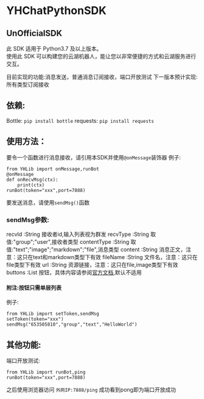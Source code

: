 # YHChatPythonSDK  

## UnOfficialSDK  

此 SDK 适用于 Python3.7 及以上版本。  
使用此 SDK 可以构建您的云湖机器人，能让您以非常便捷的方式和云湖服务进行交互。

目前实现的功能:消息发送，普通消息订阅接收，端口开放测试
下一版本预计实现:所有类型订阅接收

## 依赖:
Bottle:
`pip install bottle`
requests:
`pip install requests`

## 使用方法：
要令一个函数进行消息接收，请引用本SDK并使用`@onMessage`装饰器
例子:
~~~
from YHLib import onMessage,runBot
@onMessage
def onRecvMsg(ctx):
    print(ctx)
runBot(token="xxx",port=7888)
~~~
要发送消息，请使用`sendMsg()`函数
### sendMsg参数:
recvId :String 接收者id,输入列表视为群发
recvType :String 取值:"group";"user",接收者类型
contentType :String 取值:"text";"image";"markdown";"file",消息类型
content :String 消息正文，注意：这只在text和markdown类型下有效
fileName :String 文件名，注意：这只在file类型下有效
url :String 资源链接，注意：这只在file,image类型下有效
buttons :List 按钮，具体内容请参阅[官方文档](https://www.yhchat.com/document/400-410),默认不适用
#### 附注:按钮只需单层列表
例子:
~~~
from YHLib import setToken,sendMsg
setToken(token="xxx")
sendMsg("653505810","group","text","HelloWorld")
~~~

## 其他功能:
端口开放测试:
~~~
from YHLib import runBot,ping
runBot(token="xxx",port=7888)
~~~
之后使用浏览器访问
`外网IP:7888/ping`
成功看到pong即为端口开放成功
